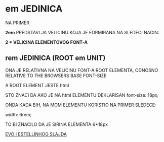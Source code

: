 # em JEDINICA

NA PRIMER

**2em** PREDSTAVLJA VELICINU KOJA JE FORMIRANA NA SLEDECI NACIN:

**2 * VELICINA ELEMENTOVOG FONT-A**

## rem JEDINICA (ROOT em UNIT)

ONA JE RELATIVNA NA VELICINU FONT-A ROOT ELEMENTA, ODNOSNO RELATIVE TO THE BROWSERS BASE FONT-SIZE

A ROOT ELEMENT JESTE html

STO ZNACI DA AKO JE NA html ELEMENTU DEKLARISAN font-size: 18px;

ONDA KADA BIH, NA MOM ELEMENTU KORISTIO NA PRIMER SLEDECE:

width: 6rem;

TO BI ZNACILO DA JE SIRINA ELEMENTA 6*18px

[EVO I ESTELLINHOG SLAJDA](https://estelle.github.io/cssmastery/other/#slide30)
